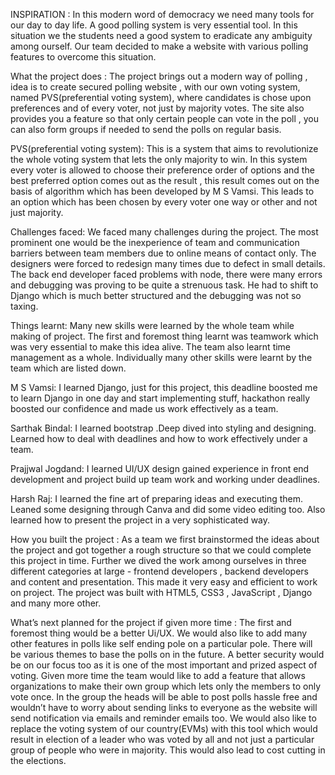 INSPIRATION :
In this modern word of democracy we need many tools for our day to day life. A good polling system is very essential tool.
In this situation we the students need a good system to eradicate any ambiguity among ourself.
Our team decided to make a website with various polling features to overcome this situation.

What the project does :
The project brings out a modern way of polling , idea is to create secured polling website , with our own voting system, named PVS(preferential voting system), where candidates is chose upon preferences and of every voter, not just by majority votes. The site also provides you a feature so that only certain people can vote in the poll , you can also form groups if needed to send the polls on regular basis.

PVS(preferential voting system): This is a system that aims to revolutionize the whole voting system that lets the only majority to win. In this system every voter is allowed to choose their preference order of options and the best preferred option comes out as the result , this result comes out on the basis of algorithm which has been developed by M S Vamsi. This leads to an option which has been chosen by every voter one way or other and not just majority.


Challenges faced: We faced many challenges during the project. The most prominent one would be the inexperience of team and communication barriers between team members due to online means of contact only. The designers were forced to redesign many times due to defect in small details. The back end developer faced problems with node, there were many errors and debugging was proving to be quite a strenuous task. He had to shift to Django which is much better structured and the debugging was not so taxing. 

Things learnt:
Many new skills were learned by the whole team while making of project. The first and foremost thing learnt was teamwork which was very essential to make this idea alive. The team also learnt time management as a whole. Individually many other skills were learnt by the team which are listed down.

M S Vamsi: I learned Django, just for this project, this deadline boosted me to learn Django in one day and start implementing stuff, hackathon really boosted our confidence and made  us work effectively as a team.

Sarthak Bindal:  I learned bootstrap .Deep dived into styling and designing. Learned how to deal with deadlines and how to work effectively under a team.

Prajjwal Jogdand: I learned UI/UX design gained experience in front end development and project build up 
team work and working under deadlines.

Harsh Raj: I learned the fine art of preparing ideas and executing them. Leaned some designing through Canva and did some video editing too. Also learned how to present the project in a very sophisticated way. 

How you built the project : 
As  a team we first brainstormed the ideas about the project and got together a rough structure so that we could complete this project in time. Further we dived the work among ourselves in three different categories at large - frontend developers , backend developers and content and presentation. 
This made it very easy and efficient to work on project.
The project was built with HTML5, CSS3 , JavaScript , Django and many more other.


What’s next planned for the project if given more time :
The first and foremost thing would be a better Ui/UX. We would also like to add many other features in polls like self ending pole on a particular pole. There will be various themes to base the polls on in the future. 
A better security would be on our focus too as it is one of the most important and prized aspect of voting. Given more time the team would like to add a feature that allows organizations to make their own group which lets only the members to only vote once. In the group the heads will be able to post polls hassle free and wouldn’t have to worry about sending links to everyone as the website will send notification via emails and reminder emails too.
We would also like to replace the voting system of our country(EVMs) with this tool which would result in election of a leader who was voted by all and not just a particular group of people who were in majority. This would also lead to  cost cutting in the elections. 
  







